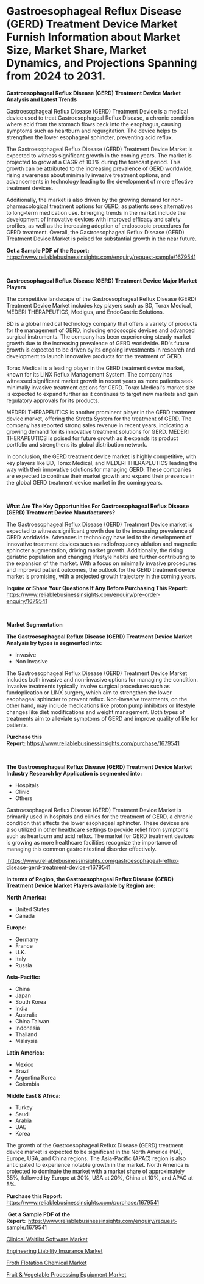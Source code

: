 <p><h1>Gastroesophageal Reflux Disease (GERD) Treatment Device Market Furnish Information about Market Size, Market Share, Market Dynamics, and Projections Spanning from 2024 to 2031.</h1></p><p><strong>Gastroesophageal Reflux Disease (GERD) Treatment Device Market Analysis and Latest Trends</strong></p>
<p><p>Gastroesophageal Reflux Disease (GERD) Treatment Device is a medical device used to treat Gastroesophageal Reflux Disease, a chronic condition where acid from the stomach flows back into the esophagus, causing symptoms such as heartburn and regurgitation. The device helps to strengthen the lower esophageal sphincter, preventing acid reflux.</p><p>The Gastroesophageal Reflux Disease (GERD) Treatment Device Market is expected to witness significant growth in the coming years. The market is projected to grow at a CAGR of 10.1% during the forecast period. This growth can be attributed to the increasing prevalence of GERD worldwide, rising awareness about minimally invasive treatment options, and advancements in technology leading to the development of more effective treatment devices.</p><p>Additionally, the market is also driven by the growing demand for non-pharmacological treatment options for GERD, as patients seek alternatives to long-term medication use. Emerging trends in the market include the development of innovative devices with improved efficacy and safety profiles, as well as the increasing adoption of endoscopic procedures for GERD treatment. Overall, the Gastroesophageal Reflux Disease (GERD) Treatment Device Market is poised for substantial growth in the near future.</p></p>
<p><strong>Get a Sample PDF of the Report:&nbsp;</strong> <a href="https://www.reliablebusinessinsights.com/enquiry/request-sample/1679541">https://www.reliablebusinessinsights.com/enquiry/request-sample/1679541</a></p>
<p>&nbsp;</p>
<p><strong>Gastroesophageal Reflux Disease (GERD) Treatment Device Major Market Players</strong></p>
<p><p>The competitive landscape of the Gastroesophageal Reflux Disease (GERD) Treatment Device Market includes key players such as BD, Torax Medical, MEDERI THERAPEUTICS, Medigus, and EndoGastric Solutions. </p><p>BD is a global medical technology company that offers a variety of products for the management of GERD, including endoscopic devices and advanced surgical instruments. The company has been experiencing steady market growth due to the increasing prevalence of GERD worldwide. BD's future growth is expected to be driven by its ongoing investments in research and development to launch innovative products for the treatment of GERD.</p><p>Torax Medical is a leading player in the GERD treatment device market, known for its LINX Reflux Management System. The company has witnessed significant market growth in recent years as more patients seek minimally invasive treatment options for GERD. Torax Medical's market size is expected to expand further as it continues to target new markets and gain regulatory approvals for its products.</p><p>MEDERI THERAPEUTICS is another prominent player in the GERD treatment device market, offering the Stretta System for the treatment of GERD. The company has reported strong sales revenue in recent years, indicating a growing demand for its innovative treatment solutions for GERD. MEDERI THERAPEUTICS is poised for future growth as it expands its product portfolio and strengthens its global distribution network.</p><p>In conclusion, the GERD treatment device market is highly competitive, with key players like BD, Torax Medical, and MEDERI THERAPEUTICS leading the way with their innovative solutions for managing GERD. These companies are expected to continue their market growth and expand their presence in the global GERD treatment device market in the coming years.</p></p>
<p>&nbsp;</p>
<p><strong>What Are The Key Opportunities For Gastroesophageal Reflux Disease (GERD) Treatment Device Manufacturers?</strong></p>
<p><p>The Gastroesophageal Reflux Disease (GERD) Treatment Device market is expected to witness significant growth due to the increasing prevalence of GERD worldwide. Advances in technology have led to the development of innovative treatment devices such as radiofrequency ablation and magnetic sphincter augmentation, driving market growth. Additionally, the rising geriatric population and changing lifestyle habits are further contributing to the expansion of the market. With a focus on minimally invasive procedures and improved patient outcomes, the outlook for the GERD treatment device market is promising, with a projected growth trajectory in the coming years.</p></p>
<p><strong>Inquire or Share Your Questions If Any Before Purchasing This Report:</strong> <a href="https://www.reliablebusinessinsights.com/enquiry/pre-order-enquiry/1679541">https://www.reliablebusinessinsights.com/enquiry/pre-order-enquiry/1679541</a></p>
<p>&nbsp;</p>
<p><strong>Market Segmentation</strong></p>
<p><strong>The Gastroesophageal Reflux Disease (GERD) Treatment Device Market Analysis by types is segmented into:</strong></p>
<p><ul><li>Invasive</li><li>Non Invasive</li></ul></p>
<p><p>The Gastroesophageal Reflux Disease (GERD) Treatment Device Market includes both invasive and non-invasive options for managing the condition. Invasive treatments typically involve surgical procedures such as fundoplication or LINX surgery, which aim to strengthen the lower esophageal sphincter to prevent reflux. Non-invasive treatments, on the other hand, may include medications like proton pump inhibitors or lifestyle changes like diet modifications and weight management. Both types of treatments aim to alleviate symptoms of GERD and improve quality of life for patients.</p></p>
<p><strong>Purchase this Report:&nbsp;</strong><a href="https://www.reliablebusinessinsights.com/purchase/1679541">https://www.reliablebusinessinsights.com/purchase/1679541</a></p>
<p>&nbsp;</p>
<p><strong>The Gastroesophageal Reflux Disease (GERD) Treatment Device Market Industry Research by Application is segmented into:</strong></p>
<p><ul><li>Hospitals</li><li>Clinic</li><li>Others</li></ul></p>
<p><p>Gastroesophageal Reflux Disease (GERD) Treatment Device Market is primarily used in hospitals and clinics for the treatment of GERD, a chronic condition that affects the lower esophageal sphincter. These devices are also utilized in other healthcare settings to provide relief from symptoms such as heartburn and acid reflux. The market for GERD treatment devices is growing as more healthcare facilities recognize the importance of managing this common gastrointestinal disorder effectively.</p></p>
<p><a href="https://www.reliablebusinessinsights.com/gastroesophageal-reflux-disease-gerd-treatment-device-r1679541">&nbsp;https://www.reliablebusinessinsights.com/gastroesophageal-reflux-disease-gerd-treatment-device-r1679541</a></p>
<p><strong>In terms of Region, the Gastroesophageal Reflux Disease (GERD) Treatment Device Market Players available by Region are:</strong></p>
<p>
    <p> <strong> North America: </strong>
        <ul>
            <li>United States</li>
            <li>Canada</li>
        </ul>
        </p> 
    <p> <strong> Europe: </strong>
        <ul>
            <li>Germany</li>
            <li>France</li>
            <li>U.K.</li>
            <li>Italy</li>
            <li>Russia</li>
        </ul>
        </p> 
    <p> <strong> Asia-Pacific: </strong>
        <ul>
            <li>China</li>
            <li>Japan</li>
            <li>South Korea</li>
            <li>India</li>
            <li>Australia</li>
            <li>China Taiwan</li>
            <li>Indonesia</li>
            <li>Thailand</li>
            <li>Malaysia</li>
        </ul>
        </p> 
    <p> <strong> Latin America: </strong>
        <ul>
            <li>Mexico</li>
            <li>Brazil</li>
            <li>Argentina Korea</li>
            <li>Colombia</li>
        </ul>
        </p> 
    <p> <strong> Middle East & Africa: </strong>
        <ul>
            <li>Turkey</li>
            <li>Saudi</li>
            <li>Arabia</li>
            <li>UAE</li>
            <li>Korea</li>
        </ul>
    </p>
    </p>
<p><p>The growth of the Gastroesophageal Reflux Disease (GERD) treatment device market is expected to be significant in the North America (NA), Europe, USA, and China regions. The Asia-Pacific (APAC) region is also anticipated to experience notable growth in the market. North America is projected to dominate the market with a market share of approximately 35%, followed by Europe at 30%, USA at 20%, China at 10%, and APAC at 5%.</p></p>
<p><strong>Purchase this Report: </strong><a href="https://www.reliablebusinessinsights.com/purchase/1679541">https://www.reliablebusinessinsights.com/purchase/1679541</a></p>
<p>&nbsp;<strong>Get a Sample PDF of the Report:&nbsp;&nbsp;</strong><a href="https://www.reliablebusinessinsights.com/enquiry/request-sample/1679541">https://www.reliablebusinessinsights.com/enquiry/request-sample/1679541</a></p>
<p><strong></strong></p>
<p><p><a href="https://medium.com/@soloncarter54/global-clinical-waitlist-software-market-by-product-type-by-application-by-region-and-companies-971e505f2c96">Clinical Waitlist Software Market</a></p><p><a href="https://medium.com/@joshdavis1955/global-engineering-liability-insurance-industry-types-applications-market-players-regional-4967763d3f19">Engineering Liability Insurance Market</a></p><p><a href="https://github.com/solomonbode854/Market-Research-Report-List-1/blob/main/froth-flotation-chemical-market.md">Froth Flotation Chemical Market</a></p><p><a href="https://github.com/tanyaal2024/Market-Research-Report-List-1/blob/main/fruit-vegetable-processing-equipment-market.md">Fruit & Vegetable Processing Equipment Market</a></p></p>